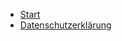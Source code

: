 - <a href="/watomatic/de/">Start</a>
- <a href="/watomatic/de/#/privacy-policy">Datenschutzerklärung</a>
